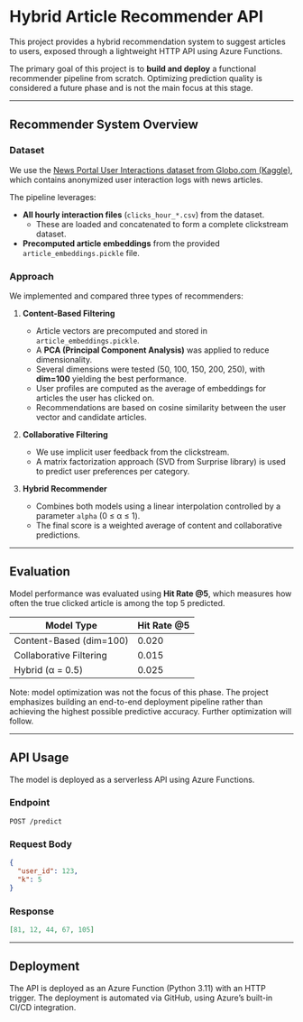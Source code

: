 # Hybrid Article Recommender API

This project provides a hybrid recommendation system to suggest articles to users, exposed through a lightweight HTTP API using Azure Functions.

The primary goal of this project is to **build and deploy** a functional recommender pipeline from scratch. Optimizing prediction quality is considered a future phase and is not the main focus at this stage.

---

## Recommender System Overview

### Dataset

We use the [News Portal User Interactions dataset from Globo.com (Kaggle)](https://www.kaggle.com/datasets/gspmoreira/news-portal-user-interactions-by-globocom#clicks_sample.csv), which contains anonymized user interaction logs with news articles.

The pipeline leverages:

- **All hourly interaction files** (`clicks_hour_*.csv`) from the dataset.
  - These are loaded and concatenated to form a complete clickstream dataset.
- **Precomputed article embeddings** from the provided `article_embeddings.pickle` file.

### Approach

We implemented and compared three types of recommenders:

1. **Content-Based Filtering**
   - Article vectors are precomputed and stored in `article_embeddings.pickle`.
   - A **PCA (Principal Component Analysis)** was applied to reduce dimensionality.
   - Several dimensions were tested (50, 100, 150, 200, 250), with **dim=100** yielding the best performance.
   - User profiles are computed as the average of embeddings for articles the user has clicked on.
   - Recommendations are based on cosine similarity between the user vector and candidate articles.

2. **Collaborative Filtering**
   - We use implicit user feedback from the clickstream.
   - A matrix factorization approach (SVD from Surprise library) is used to predict user preferences per category.

3. **Hybrid Recommender**
   - Combines both models using a linear interpolation controlled by a parameter `alpha` (0 ≤ α ≤ 1).
   - The final score is a weighted average of content and collaborative predictions.

---

## Evaluation

Model performance was evaluated using **Hit Rate @5**, which measures how often the true clicked article is among the top 5 predicted.

| Model Type               | Hit Rate @5 |
|--------------------------|-------------|
| Content-Based (dim=100)  | 0.020       |
| Collaborative Filtering  | 0.015       |
| Hybrid (α = 0.5)         | 0.025       |

Note: model optimization was not the focus of this phase. The project emphasizes building an end-to-end deployment pipeline rather than achieving the highest possible predictive accuracy. Further optimization will follow.

---

## API Usage

The model is deployed as a serverless API using Azure Functions.

### Endpoint

`POST /predict`

### Request Body

```json
{
  "user_id": 123,
  "k": 5
}
```

### Response

```json
[81, 12, 44, 67, 105]
```
---

## Deployment

The API is deployed as an Azure Function (Python 3.11) with an HTTP trigger. The deployment is automated via GitHub, using Azure’s built-in CI/CD integration.
